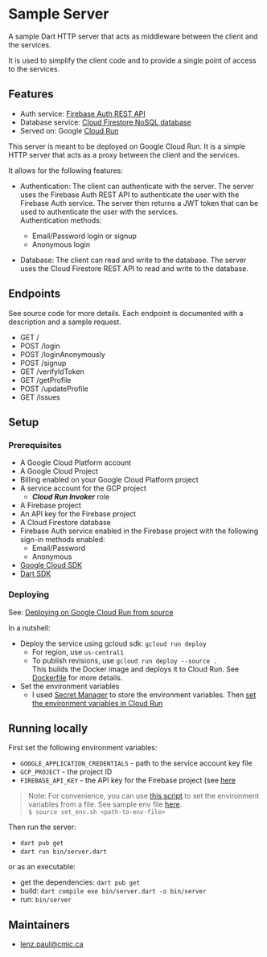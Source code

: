 

# Sample Server

A sample Dart HTTP server that acts as middleware between the client and the services. 

It is used to simplify the client code and to provide a single point of access to the services.

## Features

- Auth service: [Firebase Auth REST API](https://firebase.google.com/docs/reference/rest/auth)   
- Database service: [Cloud Firestore NoSQL database](https://console.cloud.google.com/apis/api/firestore.googleapis.com)  
- Served on: Google [Cloud Run](https://cloud.google.com/run)  

This server is meant to be deployed on Google Cloud Run. It is a simple HTTP server that acts as a proxy between the client and the services.

It allows for the following features:
- Authentication: The client can authenticate with the server. The server uses the Firebase Auth REST API to authenticate the user with the Firebase Auth service. The server then returns a JWT token that can be used to authenticate the user with the services.  
  Authentication methods:  
    - Email/Password login or signup  
    - Anonymous login 

- Database: The client can read and write to the database. The server uses the Cloud Firestore REST API to read and write to the database.



## Endpoints
<!-- TODO: Add documentation for endpoints -->
See source code for more details. Each endpoint is documented with a description
and a sample request. 

- GET /
- POST /login
- POST /loginAnonymously
- POST /signup
- GET /verifyIdToken
- GET /getProfile
- POST /updateProfile
- GET /issues

<!-- GET /db -->
<!-- TODO: Update with all endpoints -->


## Setup
### Prerequisites
- A Google Cloud Platform account
- A Google Cloud Project
- Billing enabled on your Google Cloud Platform project
- A service account for the GCP project 
  - ***Cloud Run Invoker*** role
- A Firebase project
- An API key for the Firebase project
- A Cloud Firestore database
- Firebase Auth service enabled in the Firebase project with the following sign-in methods enabled:
    - Email/Password
    - Anonymous
- [Google Cloud SDK](https://cloud.google.com/sdk/docs/install)
- [Dart SDK](https://dart.dev/get-dart)

### Deploying 


See: [Deploying on Google Cloud Run from source](https://cloud.google.com/run/docs/quickstarts/build-and-deploy/deploy-service-other-languages#deploy)  

In a nutshell:
  - Deploy the service using gcloud sdk:  `gcloud run deploy`  
    - For region, use `us-central1`  
    - To publish revisions, use 
    `gcloud run deploy --source .`   
    This builds the Docker image and deploys it to Cloud Run. See [Dockerfile](Dockerfile) for more details.
    <!-- `gcloud run deploy --image <container-image-url>`   -->
  - Set the environment variables 
    - I used [Secret Manager](https://cloud.google.com/secret-manager) to store the environment variables. Then [set the environment variables in Cloud Run](https://cloud.google.com/run/docs/configuring/secrets#access-secret)   

## Running locally
First set the following environment variables:
- `GOOGLE_APPLICATION_CREDENTIALS` - path to the service account key file
- `GCP_PROJECT` - the project ID
- `FIREBASE_API_KEY` - the API key for the Firebase project (see [here](https://firebase.google.com/docs/projects/api-keys)

> Note: For convenience, you can use [this script](set_env.sh) to set the environment variables from a file. See sample env file [here](.env_example).   
> `$ source set_env.sh <path-to-env-file>`  

Then run the server:
- `dart pub get`
- `dart run bin/server.dart`
 
or as an executable: 
  - get the dependencies: `dart pub get`
  - build: `dart compile exe bin/server.dart -o bin/server`
  - run: `bin/server` 



## Maintainers  
- [lenz.paul@cmic.ca](mailto:Lenz.Paul@cmic.ca) 
